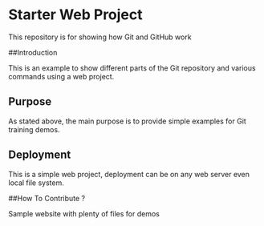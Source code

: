 # Starter Web Project

This repository is for showing how Git and GitHub work

##Introduction

This is an example to show different parts
of the Git repository and various commands
using a web project.

## Purpose
As stated above, the main purpose is to provide
simple examples for Git training demos.

## Deployment

This is a simple web project, deployment
can be on any web server even local
file system.

##How To Contribute
?

Sample website with plenty of files for demos